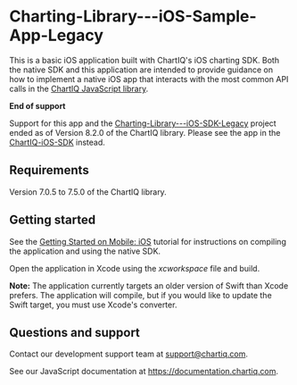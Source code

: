# Charting-Library---iOS-Sample-App-Legacy

This is a basic iOS application built with ChartIQ's iOS charting SDK. Both the native SDK and this application are intended to provide guidance on how to implement a native iOS app that interacts with the most common API calls in the [ChartIQ JavaScript library](https://documentation.chartiq.com).

**End of support**

Support for this app and the [Charting-Library---iOS-SDK-Legacy](https://github.com/ChartIQ/Charting-Library---iOS-SDK-Legacy) project ended as of Version 8.2.0 of the ChartIQ library. Please see the app in the [ChartIQ-iOS-SDK](https://github.com/ChartIQ/ChartIQ-iOS-SDK) instead.

## Requirements

Version 7.0.5 to 7.5.0 of the ChartIQ library.

## Getting started

See the [Getting Started on Mobile: iOS](http://documentation.chartiq.com/tutorial-Starting%20on%20iOS.html) tutorial for instructions on compiling the application and using the native SDK.

Open the application in Xcode using the *xcworkspace* file and build.

**Note:** The application currently targets an older version of Swift than Xcode prefers. The application will compile, but if you would like to update the Swift target, you must use Xcode's converter.

## Questions and support

Contact our development support team at <support@chartiq.com>.

See our JavaScript documentation at https://documentation.chartiq.com.
